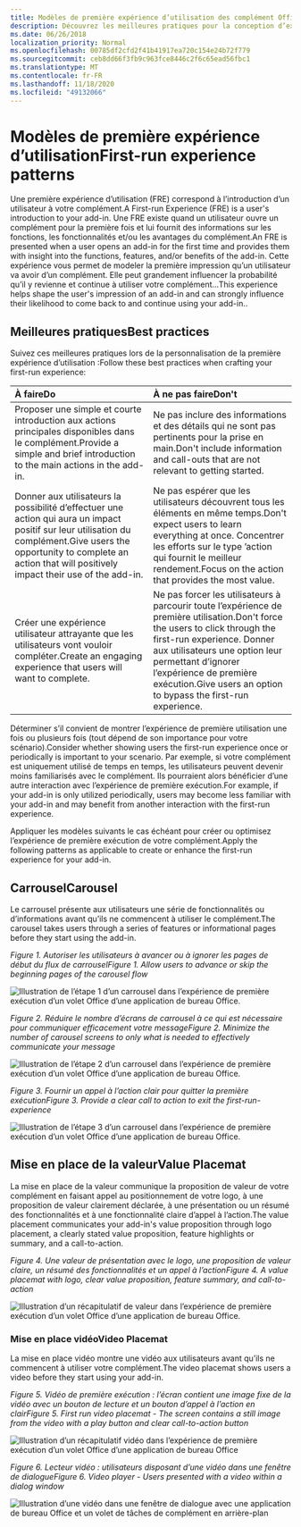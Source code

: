 ```yaml
---
title: Modèles de première expérience d’utilisation des complément Office
description: Découvrez les meilleures pratiques pour la conception d’expériences de première exécution dans des compléments Office.
ms.date: 06/26/2018
localization_priority: Normal
ms.openlocfilehash: 00785df2cfd2f41b41917ea720c154e24b72f779
ms.sourcegitcommit: ceb8dd66f3fb9c963fce8446c2f6c65ead56fbc1
ms.translationtype: MT
ms.contentlocale: fr-FR
ms.lasthandoff: 11/18/2020
ms.locfileid: "49132066"
---
```

# <a name="first-run-experience-patterns"></a><span data-ttu-id="8566a-103">Modèles de première expérience d’utilisation</span><span class="sxs-lookup"><span data-stu-id="8566a-103">First-run experience patterns</span></span>

<span data-ttu-id="8566a-104">Une première expérience d’utilisation (FRE) correspond à l’introduction d’un utilisateur à votre complément.</span><span class="sxs-lookup"><span data-stu-id="8566a-104">A First-run Experience (FRE) is a user's introduction to your add-in.</span></span> <span data-ttu-id="8566a-105">Une FRE existe quand un utilisateur ouvre un complément pour la première fois et lui fournit des informations sur les fonctions, les fonctionnalités et/ou les avantages du complément.</span><span class="sxs-lookup"><span data-stu-id="8566a-105">An FRE is presented when a user opens an add-in for the first time and provides them with insight into the functions, features, and/or benefits of the add-in.</span></span> <span data-ttu-id="8566a-106">Cette expérience vous permet de modeler la première impression qu’un utilisateur va avoir d’un complément. Elle peut grandement influencer la probabilité qu’il y revienne et continue à utiliser votre complément...</span><span class="sxs-lookup"><span data-stu-id="8566a-106">This experience helps shape the user's impression of an add-in and can strongly influence their likelihood to come back to and continue using your add-in..</span></span>

## <a name="best-practices"></a><span data-ttu-id="8566a-107">Meilleures pratiques</span><span class="sxs-lookup"><span data-stu-id="8566a-107">Best practices</span></span>

<span data-ttu-id="8566a-108">Suivez ces meilleures pratiques lors de la personnalisation de la première expérience d’utilisation :</span><span class="sxs-lookup"><span data-stu-id="8566a-108">Follow these best practices when crafting your first-run experience:</span></span>

|<span data-ttu-id="8566a-109">À faire</span><span class="sxs-lookup"><span data-stu-id="8566a-109">Do</span></span>|<span data-ttu-id="8566a-110">À ne pas faire</span><span class="sxs-lookup"><span data-stu-id="8566a-110">Don't</span></span>|
|:------|:------|
|<span data-ttu-id="8566a-111">Proposer une simple et courte introduction aux actions principales disponibles dans le complément.</span><span class="sxs-lookup"><span data-stu-id="8566a-111">Provide a simple and brief introduction to the main actions in the add-in.</span></span> | <span data-ttu-id="8566a-112">Ne pas inclure des informations et des détails qui ne sont pas pertinents pour la prise en main.</span><span class="sxs-lookup"><span data-stu-id="8566a-112">Don't include information and call-outs that are not relevant to getting started.</span></span>
|<span data-ttu-id="8566a-113">Donner aux utilisateurs la possibilité d’effectuer une action qui aura un impact positif sur leur utilisation du complément.</span><span class="sxs-lookup"><span data-stu-id="8566a-113">Give users the opportunity to complete an action that will positively impact their use of the add-in.</span></span> | <span data-ttu-id="8566a-114">Ne pas espérer que les utilisateurs découvrent tous les éléments en même temps.</span><span class="sxs-lookup"><span data-stu-id="8566a-114">Don't expect users to learn everything at once.</span></span> <span data-ttu-id="8566a-115">Concentrer les efforts sur le type ’action qui fournit le meilleur rendement.</span><span class="sxs-lookup"><span data-stu-id="8566a-115">Focus on the action that provides the most value.</span></span>
|<span data-ttu-id="8566a-116">Créer une expérience utilisateur attrayante que les utilisateurs vont vouloir compléter.</span><span class="sxs-lookup"><span data-stu-id="8566a-116">Create an engaging experience that users will want to complete.</span></span> | <span data-ttu-id="8566a-117">Ne pas forcer les utilisateurs à parcourir toute l’expérience de première utilisation.</span><span class="sxs-lookup"><span data-stu-id="8566a-117">Don't force the users to click through the first-run experience.</span></span> <span data-ttu-id="8566a-118">Donner aux utilisateurs une option leur permettant d’ignorer l’expérience de première exécution.</span><span class="sxs-lookup"><span data-stu-id="8566a-118">Give users an option to bypass the first-run experience.</span></span> |

<span data-ttu-id="8566a-119">Déterminer s’il convient de montrer l’expérience de première utilisation une fois ou plusieurs fois (tout dépend de son importance pour votre scénario).</span><span class="sxs-lookup"><span data-stu-id="8566a-119">Consider whether showing users the first-run experience once or periodically is important to your scenario.</span></span> <span data-ttu-id="8566a-120">Par exemple, si votre complément est uniquement utilisé de temps en temps, les utilisateurs peuvent devenir moins familiarisés avec le complément. Ils pourraient alors bénéficier d’une autre interaction avec l’expérience de première exécution.</span><span class="sxs-lookup"><span data-stu-id="8566a-120">For example, if your add-in is only utilized periodically, users may become less familiar with your add-in and may benefit from another interaction with the first-run experience.</span></span>

<span data-ttu-id="8566a-121">Appliquer les modèles suivants le cas échéant pour créer ou optimisez l’expérience de première exécution de votre complément.</span><span class="sxs-lookup"><span data-stu-id="8566a-121">Apply the following patterns as applicable to create or enhance the first-run experience for your add-in.</span></span>

## <a name="carousel"></a><span data-ttu-id="8566a-122">Carrousel</span><span class="sxs-lookup"><span data-stu-id="8566a-122">Carousel</span></span>

<span data-ttu-id="8566a-123">Le carrousel présente aux utilisateurs une série de fonctionnalités ou d’informations avant qu’ils ne commencent à utiliser le complément.</span><span class="sxs-lookup"><span data-stu-id="8566a-123">The carousel takes users through a series of features or informational pages before they start using the add-in.</span></span>

<span data-ttu-id="8566a-124">*Figure 1. Autoriser les utilisateurs à avancer ou à ignorer les pages de début du flux de carrousel*</span><span class="sxs-lookup"><span data-stu-id="8566a-124">*Figure 1. Allow users to advance or skip the beginning pages of the carousel flow*</span></span>

![Illustration de l’étape 1 d’un carrousel dans l’expérience de première exécution d’un volet Office d’une application de bureau Office.](../images/add-in-FRE-step-1.png)

<span data-ttu-id="8566a-127">*Figure 2. Réduire le nombre d’écrans de carrousel à ce qui est nécessaire pour communiquer efficacement votre message*</span><span class="sxs-lookup"><span data-stu-id="8566a-127">*Figure 2. Minimize the number of carousel screens to only what is needed to effectively communicate your message*</span></span>

![Illustration de l’étape 2 d’un carrousel dans l’expérience de première exécution d’un volet Office d’une application de bureau Office.](../images/add-in-FRE-step-2.png)

<span data-ttu-id="8566a-130">*Figure 3. Fournir un appel à l’action clair pour quitter la première exécution*</span><span class="sxs-lookup"><span data-stu-id="8566a-130">*Figure 3. Provide a clear call to action to exit the first-run-experience*</span></span>

![Illustration de l’étape 3 d’un carrousel dans l’expérience de première exécution d’un volet Office d’une application de bureau Office.](../images/add-in-FRE-step-3.png)

## <a name="value-placemat"></a><span data-ttu-id="8566a-133">Mise en place de la valeur</span><span class="sxs-lookup"><span data-stu-id="8566a-133">Value Placemat</span></span>

<span data-ttu-id="8566a-134">La mise en place de la valeur communique la proposition de valeur de votre complément en faisant appel au positionnement de votre logo, à une proposition de valeur clairement déclarée, à une présentation ou un résumé des fonctionnalités et à une fonctionnalité claire d’appel à l’action.</span><span class="sxs-lookup"><span data-stu-id="8566a-134">The value placement communicates your add-in's value proposition through logo placement, a clearly stated value proposition, feature highlights or summary, and a call-to-action.</span></span>

<span data-ttu-id="8566a-135">*Figure 4. Une valeur de présentation avec le logo, une proposition de valeur claire, un résumé des fonctionnalités et un appel à l’action*</span><span class="sxs-lookup"><span data-stu-id="8566a-135">*Figure 4. A value placemat with logo, clear value proposition, feature summary, and call-to-action*</span></span>

![Illustration d’un récapitulatif de valeur dans l’expérience de première exécution d’un volet Office d’une application de bureau Office.](../images/add-in-FRE-value.png)

### <a name="video-placemat"></a><span data-ttu-id="8566a-138">Mise en place vidéo</span><span class="sxs-lookup"><span data-stu-id="8566a-138">Video Placemat</span></span>

<span data-ttu-id="8566a-139">La mise en place vidéo montre une vidéo aux utilisateurs avant qu’ils ne commencent à utiliser votre complément.</span><span class="sxs-lookup"><span data-stu-id="8566a-139">The video placemat shows users a video before they start using your add-in.</span></span>

<span data-ttu-id="8566a-140">*Figure 5. Vidéo de première exécution : l’écran contient une image fixe de la vidéo avec un bouton de lecture et un bouton d’appel à l’action en clair*</span><span class="sxs-lookup"><span data-stu-id="8566a-140">*Figure 5. First run video placemat - The screen contains a still image from the video with a play button and clear call-to-action button*</span></span>

![Illustration d’un récapitulatif vidéo dans l’expérience de première exécution d’un volet Office d’une application de bureau Office](../images/add-in-FRE-video.png)

<span data-ttu-id="8566a-142">*Figure 6. Lecteur vidéo : utilisateurs disposant d’une vidéo dans une fenêtre de dialogue*</span><span class="sxs-lookup"><span data-stu-id="8566a-142">*Figure 6. Video player - Users presented with a video within a dialog window*</span></span>

![Illustration d’une vidéo dans une fenêtre de dialogue avec une application de bureau Office et un volet de tâches de complément en arrière-plan](../images/add-in-FRE-video-dialog.png)
